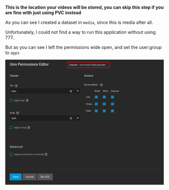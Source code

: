 **This is the location your videos will be stored, you can skip this step if you are fine with just using PVC instead**

As you can see I created a dataset in `media`, since this is media after all.

Unfortunately, I could not find a way to run this application without using 777.. 

But as you can see I left the permissions wide open, and set the user:group to `apps`

![!Dataset: Tube](images/dataset.png)